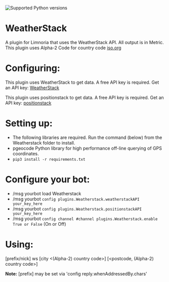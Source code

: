 ![Supported Python versions](https://img.shields.io/badge/python-3.6%2C%203.7%2C%203.8%2C%203.9-blue.svg)
# WeatherStack

A plugin for Limnoria that uses the WeatherStack API. All output is in Metric.
This plugin uses Alpha-2 Code for country code [iso.org](https://www.iso.org/obp/ui#iso:pub:PUB500001:en)

Configuring:
===========

This plugin uses WeatherStack to get data. A free API key is required.
Get an API key: [WeatherStack](https://weatherstack.com//)

This plugin uses positionstack to get data. A free API key is required.
Get an API key: [positionstack](https://positionstack.com/)

Setting up:
==========

* The following libraries are required. Run the command (below) from the Weatherstack folder to install.
* pgeocode   Python library for high performance off-line querying of GPS coordinates.
* `pip3 install -r requirements.txt`

Configure your bot:
==================

* /msg yourbot load Weatherstack
* /msg yourbot `config plugins.Weatherstack.weatherstackAPI your_key_here`
* /msg yourbot `config plugins.Weatherstack.positionstackAPI your_key_here`
* /msg yourbot `config channel #channel plugins.Weatherstack.enable True or False` (On or Off)

Using:
=====

[prefix/nick] ws [city <(Alpha-2) country code>] [<postcode, (Alpha-2) country code>]

**Note:** [prefix] may be set via 'config reply.whenAddressedBy.chars'
